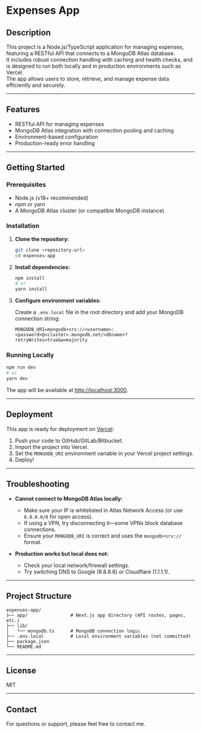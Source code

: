 # Expenses App

## Description

This project is a Node.js/TypeScript application for managing expenses, featuring a RESTful API that connects to a MongoDB Atlas database.  
It includes robust connection handling with caching and health checks, and is designed to run both locally and in production environments such as Vercel.  
The app allows users to store, retrieve, and manage expense data efficiently and securely.

---

## Features

- RESTful API for managing expenses
- MongoDB Atlas integration with connection pooling and caching
- Environment-based configuration
- Production-ready error handling

---

## Getting Started

### Prerequisites

- Node.js (v18+ recommended)
- npm or yarn
- A MongoDB Atlas cluster (or compatible MongoDB instance)

### Installation

1. **Clone the repository:**
   ```bash
   git clone <repository-url>
   cd expenses-app
   ```

2. **Install dependencies:**
   ```bash
   npm install
   # or
   yarn install
   ```

3. **Configure environment variables:**

   Create a `.env.local` file in the root directory and add your MongoDB connection string:
   ```
   MONGODB_URI=mongodb+srv://<username>:<password>@<cluster>.mongodb.net/<dbname>?retryWrites=true&w=majority
   ```

### Running Locally

```bash
npm run dev
# or
yarn dev
```

The app will be available at [http://localhost:3000](http://localhost:3000).

---

## Deployment

This app is ready for deployment on [Vercel](https://vercel.com/):

1. Push your code to GitHub/GitLab/Bitbucket.
2. Import the project into Vercel.
3. Set the `MONGODB_URI` environment variable in your Vercel project settings.
4. Deploy!

---

## Troubleshooting

- **Cannot connect to MongoDB Atlas locally:**  
  - Make sure your IP is whitelisted in Atlas Network Access (or use `0.0.0.0/0` for open access).
  - If using a VPN, try disconnecting it—some VPNs block database connections.
  - Ensure your `MONGODB_URI` is correct and uses the `mongodb+srv://` format.

- **Production works but local does not:**  
  - Check your local network/firewall settings.
  - Try switching DNS to Google (8.8.8.8) or Cloudflare (1.1.1.1).

---

## Project Structure

```
expenses-app/
├── app/                # Next.js app directory (API routes, pages, etc.)
├── lib/
│   └── mongodb.ts      # MongoDB connection logic
├── .env.local          # Local environment variables (not committed)
├── package.json
└── README.md
```

---

## License

MIT

---

## Contact

For questions or support, please feel free to contact me.